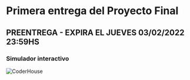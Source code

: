 # Primera entrega del Proyecto Final
 
## PREENTREGA - EXPIRA EL JUEVES 03/02/2022 23:59HS

### Simulador interactivo

![CoderHouse](https://is2-ssl.mzstatic.com/image/thumb/Purple116/v4/b8/aa/5a/b8aa5aa3-fa49-9e2b-a93a-552dc84f4bd0/source/256x256bb.jpg)